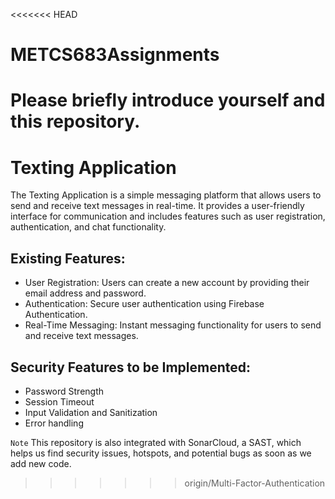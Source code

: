 <<<<<<< HEAD
# METCS683Assignments
Please briefly introduce yourself and this repository.
=======
# Texting Application
The Texting Application is a simple messaging platform that allows users to send and receive text messages in real-time. It provides a user-friendly interface for communication and includes features such as user registration, authentication, and chat functionality.
## Existing Features:
* User Registration: Users can create a new account by providing their email address and password.
* Authentication: Secure user authentication using Firebase Authentication.
* Real-Time Messaging: Instant messaging functionality for users to send and receive text messages.
## Security Features to be Implemented:
* Password Strength
* Session Timeout
* Input Validation and Sanitization
* Error handling

``Note`` This repository is also integrated with SonarCloud, a SAST, which helps us find security issues, hotspots, and potential bugs as soon as we add new code. 
>>>>>>> origin/Multi-Factor-Authentication
